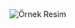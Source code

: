 <img src="https://media2.giphy.com/media/3oKIPnAiaMCws8nOsE/200w.gif?cid=6c09b952az8sx7rovnppdcih0ncdz82ge71m0anz091fv9i1&ep=v1_gifs_search&rid=200w.gif&ct=g" alt="Örnek Resim"/>
